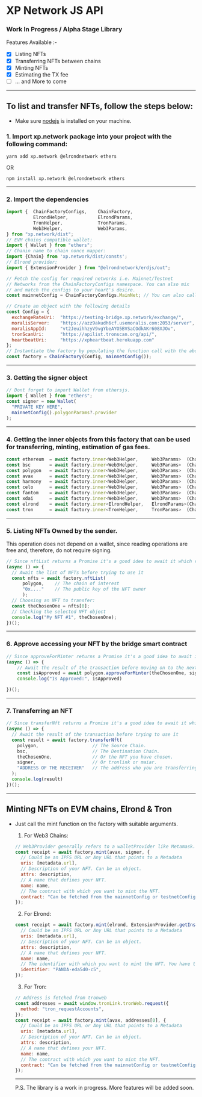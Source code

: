 # XP Network JS API

### Work In Progress / Alpha Stage Library

Features Available :-

- [x] Listing NFTs
- [x] Transferring NFTs between chains
- [x] Minting NFTs
- [x] Estimating the TX fee
- [ ] ... and More to come

<hr/>

## To list and transfer NFTs, follow the steps below:

- Make sure [nodejs](https://nodejs.org/en/download/) is installed on your machine.

### 1. Import xp.network package into your project with the following command:

  ```
  yarn add xp.network @elrondnetwork ethers
  ```

  OR

  ```
  npm install xp.network @elrondnetwork ethers
  ```
<hr/>

### 2. Import the dependencies

  ```javascript
  import {  ChainFactoryConfigs,    ChainFactory,
            ElrondHelper,           ElrondParams,
            TronHelper,             TronParams,
            Web3Helper,             Web3Params,
  } from "xp.network/dist";
  // EVM chains compatible wallet:
  import { Wallet } from "ethers";
  // Chanin name to chain nonce mapper:
  import {Chain} from 'xp.network/dist/consts';
  // Elrond provider:
  import { ExtensionProvider } from "@elrondnetwork/erdjs/out";

  // Fetch the config for required networks i.e. Mainnet/Testnet
  // Networks from the ChainFactoryConfigs namespace. You can also mix
  // and match the configs to your heart's desire.
  const mainnetConfig = ChainFactoryConfigs.MainNet; // You can also call the ChainFactoryConfigs.MainNet

  // Create an object with the following details
  const Config = {
    exchangeRateUri:  "https://testing-bridge.xp.network/exchange/",
    moralisServer:    "https://azz9akudh6cf.usemoralis.com:2053/server",
    moralisAppId:     "vt2JeuihhzyV9vgYbeAYO5BVSaCOdkAKr608XJOv",
    tronScanUri:      "https://apilist.tronscan.org/api/",
    heartbeatUri:     "https://xpheartbeat.herokuapp.com"
  };
  // Instantiate the factory by populating the function call with the above objects.
  const factory = ChainFactory(Config, mainnetConfig());
  ```
<hr/>

  ### 3. Getting the signer object
  ```javascript
  // Dont forget to import Wallet from ethersjs.
  import { Wallet } from "ethers";
  const signer = new Wallet(
    "PRIVATE KEY HERE",
    mainnetConfig().polygonParams?.provider
  );
  ```

<hr/>

### 4. Getting the inner objects from this factory that can be used for transferring, minting, estimation of gas fees.

  ```javascript
  const ethereum  = await factory.inner<Web3Helper,     Web3Params>  (Chain.ETHEREUM);
  const bsc       = await factory.inner<Web3Helper,     Web3Params>  (Chain.BSC);
  const polygon   = await factory.inner<Web3Helper,     Web3Params>  (Chain.POLYGON);
  const avax      = await factory.inner<Web3Helper,     Web3Params>  (Chain.AVALANCHE);
  const harmony   = await factory.inner<Web3Helper,     Web3Params>  (Chain.HARMONY);
  const celo      = await factory.inner<Web3Helper,     Web3Params>  (Chain.CELO);
  const fantom    = await factory.inner<Web3Helper,     Web3Params>  (Chain.FANTOM);
  const xdai      = await factory.inner<Web3Helper,     Web3Params>  (Chain.XDAI);
  const elrond    = await factory.inner<ElrondHelper,   ElrondParams>(Chain.ELROND);
  const tron      = await factory.inner<TronHelper,     TronParams>  (Chain.TRON);
  ```
<hr/>

### 5. Listing NFTs Owned by the sender.

This operation does not depend on a wallet, since reading operations are free and, therefore, do not require signing.

  ```javascript
  // Since nftList returns a Promise it's a good idea to await it which requires an async function
  (async () => {
    // Await the list of NFTs before trying to use it
    const nfts = await factory.nftList(
        polygon,    // The chain of interest 
        "0x...."    // The public key of the NFT owner
        );
    // Choosing an NFT to transfer:
    const theChosenOne = nfts[0];
    // Checking the selected NFT object
    console.log("My NFT #1", theChosenOne);
  })();
  ```
<hr/>

### 6. Approve accessing your NFT by the bridge smart contract
```javascript
// Since approveForMinter returns a Promise it's a good idea to await it which requires an async function
(async () => {
    // Await the result of the transaction before moving on to the next steps
    const isApproved = await polygon.approveForMinter(theChosenOne, signer);
    console.log("Is Approved:", isApproved)

})();
```
<hr/>

### 7. Transferring an NFT

  ```javascript
  // Since transferNft returns a Promise it's a good idea to await it which requires an async function
  (async () => {
    // Await the result of the transaction before trying to use it
    const result = await factory.transferNft(
      polygon,                    // The Source Chain.
      bsc,                        // The Destination Chain.
      theChosenOne,               // Or the NFT you have chosen.
      signer,                     // Or tronlink or maiar.
      "ADDRESS OF THE RECEIVER"   // The address who you are transferring the NFT to.
    );
    console.log(result)
  })();
  ```

<hr/>

## Minting NFTs on EVM chains, Elrond & Tron

- Just call the mint function on the factory with suitable arguments.

  1. For Web3 Chains:

  ```javascript
  // Web3Provider generally refers to a walletProvider like Metamask.
  const receipt = await factory.mint(avax, signer, {
    // Could be an IPFS URL or Any URL that points to a Metadata
    uris: [metadata.url],
    // Description of your NFT. Can be an object.
    attrs: description,
    // A name that defines your NFT.
    name: name,
    // The contract with which you want to mint the NFT.
    contract: "Can be fetched from the mainnetConfig or testnetConfig",
  });
  ```

  2. For Elrond:

  ```javascript
  const receipt = await factory.mint(elrond, ExtensionProvider.getInstance(), {
    // Could be an IPFS URL or Any URL that points to a Metadata
    uris: [metadata.url],
    // Description of your NFT. Can be an object.
    attrs: description,
    // A name that defines your NFT.
    name: name,
    // The identifier with which you want to mint the NFT. You have to own this identifier. i.e.
    identifier: "PANDA-eda5d0-c5",
  });
  ```

  3.  For Tron:

  ```javascript
  // Address is fetched from tronweb
  const addresses = await window.tronLink.tronWeb.request({
    method: "tron_requestAccounts",
  });
  const receipt = await factory.mint(avax, addresses[0], {
    // Could be an IPFS URL or Any URL that points to a Metadata
    uris: [metadata.url],
    // Description of your NFT. Can be an object.
    attrs: description,
    // A name that defines your NFT.
    name: name,
    // The contract with which you want to mint the NFT.
    contract: "Can be fetched from the mainnetConfig or testnetConfig",
  });
  ```
  <hr/>

  P.S. The library is a work in progress. More features will be added soon.
